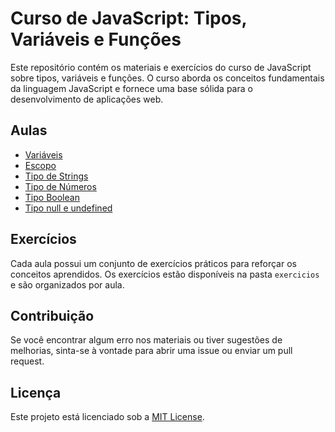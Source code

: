 # Curso de JavaScript: Tipos, Variáveis e Funções

Este repositório contém os materiais e exercícios do curso de JavaScript sobre tipos, variáveis e funções. O curso aborda os conceitos fundamentais da linguagem JavaScript e fornece uma base sólida para o desenvolvimento de aplicações web.

## Aulas

- [Variáveis](https://github.com/nonatodiego/JS-for-backend/blob/main/variavel.js)
- [Escopo](https://github.com/nonatodiego/JS-for-backend/blob/main/escopo.js) 
- [Tipo de Strings](https://github.com/nonatodiego/JS-for-backend/blob/main/tipo-string.js)
- [Tipo de Números](https://github.com/nonatodiego/JS-for-backend/blob/main/tipo-numero.js)
- [Tipo Boolean](https://github.com/nonatodiego/JS-for-backend/blob/main/tipos-variaveis-e-funcoes.js)
- [Tipo null e undefined](https://github.com/nonatodiego/JS-for-backend/blob/main/tipos-variaveis-e-funcoes.js)


## Exercícios

Cada aula possui um conjunto de exercícios práticos para reforçar os conceitos aprendidos. Os exercícios estão disponíveis na pasta `exercicios` e são organizados por aula.


## Contribuição

Se você encontrar algum erro nos materiais ou tiver sugestões de melhorias, sinta-se à vontade para abrir uma issue ou enviar um pull request.

## Licença

Este projeto está licenciado sob a [MIT License](LICENSE).
